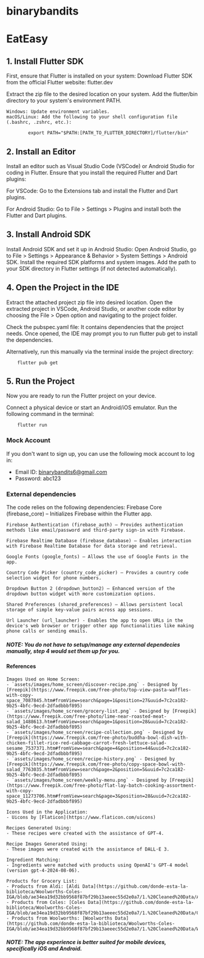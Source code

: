 # binarybandits

# EatEasy

## 1. Install Flutter SDK

First, ensure that Flutter is installed on your system:
Download Flutter SDK from the official Flutter website: flutter.dev

Extract the zip file to the desired location on your system.
Add the flutter/bin directory to your system's environment PATH.

    Windows: Update environment variables.
    macOS/Linux: Add the following to your shell configuration file (.bashrc, .zshrc, etc.):

            export PATH="$PATH:[PATH_TO_FLUTTER_DIRECTORY]/flutter/bin"

## 2. Install an Editor

Install an editor such as Visual Studio Code (VSCode) or Android Studio for coding in Flutter. Ensure that you install the required Flutter and Dart plugins:

For VSCode:
Go to the Extensions tab and install the Flutter and Dart plugins.

For Android Studio:
Go to File > Settings > Plugins and install both the Flutter and Dart plugins.

## 3. Install Android SDK

Install Android SDK and set it up in Android Studio:
Open Android Studio, go to File > Settings > Appearance & Behavior > System Settings > Android SDK.
Install the required SDK platforms and system images.
Add the path to your SDK directory in Flutter settings (if not detected automatically).

## 4. Open the Project in the IDE

Extract the attached project zip file into desired location.
Open the extracted project in VSCode, Android Studio, or another code editor by choosing the File > Open option and navigating to the project folder.

Check the pubspec.yaml file: It contains dependencies that the project needs. Once opened, the IDE may prompt you to run flutter pub get to install the dependencies.

Alternatively, run this manually via the terminal inside the project directory:

        flutter pub get

## 5. Run the Project

Now you are ready to run the Flutter project on your device.

Connect a physical device or start an Android/iOS emulator.
Run the following command in the terminal:

        flutter run

### Mock Account

If you don't want to sign up, you can use the following mock account to log in:

- Email ID: binarybandits6@gmail.com
- Password: abc123

### External dependencies

The code relies on the following dependencies:
Firebase Core (firebase_core) – Initializes Firebase within the Flutter app.

    Firebase Authentication (firebase_auth) – Provides authentication methods like email/password and third-party sign-in with Firebase.

    Firebase Realtime Database (firebase_database) – Enables interaction with Firebase Realtime Database for data storage and retrieval.

    Google Fonts (google_fonts) – Allows the use of Google Fonts in the app.

    Country Code Picker (country_code_picker) – Provides a country code selection widget for phone numbers.

    Dropdown Button 2 (dropdown_button2) – Enhanced version of the dropdown button widget with more customization options.

    Shared Preferences (shared_preferences) – Allows persistent local storage of simple key-value pairs across app sessions.

    Url Launcher (url_launcher) - Enables the app to open URLs in the device's web browser or trigger other app functionalities like making phone calls or sending emails.

##### NOTE: You do not have to setup/manage any external dependecies manually, step 4 would set them up for you.

#### References

    Images Used on Home Screen:
    - `assets/images/home_screen/discover-recipe.png` - Designed by [Freepik](https://www.freepik.com/free-photo/top-view-pasta-waffles-with-copy-space_7087845.htm#fromView=search&page=1&position=27&uuid=7c2ca182-9b25-4bfc-9ecd-2dfadbbbf895)
    - `assets/images/home_screen/grocery-list.png` - Designed by [Freepik](https://www.freepik.com/free-photo/lime-near-roasted-meat-salad_1488613.htm#fromView=search&page=1&position=28&uuid=7c2ca182-9b25-4bfc-9ecd-2dfadbbbf895)
    - `assets/images/home_screen/recipe-collection.png` - Designed by [Freepik](https://www.freepik.com/free-photo/buddha-bowl-dish-with-chicken-fillet-rice-red-cabbage-carrot-fresh-lettuce-salad-sesame_7537371.htm#fromView=search&page=4&position=44&uuid=7c2ca182-9b25-4bfc-9ecd-2dfadbbbf895)
    - `assets/images/home_screen/recipe-history.png` - Designed by [Freepik](https://www.freepik.com/free-photo/copy-space-bowl-with-salad_7763035.htm#fromView=search&page=2&position=5&uuid=7c2ca182-9b25-4bfc-9ecd-2dfadbbbf895)
    - `assets/images/home_screen/weekly-menu.png` - Designed by [Freepik](https://www.freepik.com/free-photo/flat-lay-batch-cooking-assortment-with-copy-space_11273706.htm#fromView=search&page=3&position=28&uuid=7c2ca182-9b25-4bfc-9ecd-2dfadbbbf895)

    Icons Used in the Application:
    - Uicons by [Flaticon](https://www.flaticon.com/uicons)

    Recipes Generated Using:
    - These recipes were created with the assistance of GPT-4.

    Recipe Images Generated Using:
    - These images were created with the assistance of DALL·E 3.

    Ingredient Matching:
    - Ingredients were matched with products using OpenAI's GPT-4 model (version gpt-4-2024-08-06).

    Products for Grocery List:
    - Products from Aldi: [Aldi Data](https://github.com/donde-esta-la-biblioteca/Woolworths-Coles-IGA/blob/ae34ea19d32bb9568f87bf29b13aeeec55d2e0a7/1.%20Cleaned%20Data/Aldi.csv)
    - Products from Coles: [Coles Data](https://github.com/donde-esta-la-biblioteca/Woolworths-Coles-IGA/blob/ae34ea19d32bb9568f87bf29b13aeeec55d2e0a7/1.%20Cleaned%20Data/Coles.csv)
    - Products from Woolworths: [Woolworths Data](https://github.com/donde-esta-la-biblioteca/Woolworths-Coles-IGA/blob/ae34ea19d32bb9568f87bf29b13aeeec55d2e0a7/1.%20Cleaned%20Data/Woolworths.csv)

##### NOTE: The app experience is better suited for mobile devices, specifically iOS and Android.

